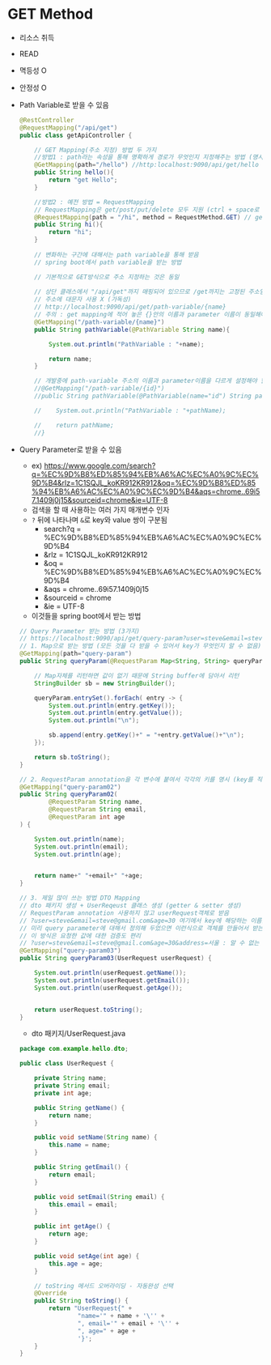 # GET Method

- 리소스 취득
- READ
- 멱등성 O
- 안정성 O
- Path Variable로 받을 수 있음
    ```java
    @RestController
    @RequestMapping("/api/get")
    public class getApiController {

        // GET Mapping(주소 지정) 방법 두 가지
        //방법1 : path라는 속성을 통해 명확하게 경로가 무엇인지 지정해주는 방법 (명시적으로 지정)
        @GetMapping(path="/hello") //http:localhost:9090/api/get/hello
        public String hello(){
            return "get Hello";
        }

        //방법2 : 예전 방법 = RequestMapping
        // RequestMapping은 get/post/put/delete 모두 지원 (ctrl + space로 메서드 속성에 GET 설정)
        @RequestMapping(path = "/hi", method = RequestMethod.GET) // get http://localhost:9090/api/get/hi
        public String hi(){
            return "hi";
        }
        
        // 변화하는 구간에 대해서는 path variable을 통해 받음
        // spring boot에서 path variable을 받는 방법

        // 기본적으로 GET방식으로 주소 지정하는 것은 동일
        
        // 상단 클래스에서 "/api/get"까지 매핑되어 있으므로 /get까지는 고정된 주소임
        // 주소에 대문자 사용 X (가독성)
        // http://localhost:9090/api/get/path-variable/{name}
        // 주의 : get mapping에 적어 놓은 {}안의 이름과 parameter 이름이 동일해야 함!!
        @GetMapping("/path-variable/{name}")
        public String pathVariable(@PathVariable String name){

            System.out.println("PathVariable : "+name);

            return name;
        }

        // 개발중에 path-variable 주소의 이름과 parameter이름을 다르게 설정해야 할 때
        //@GetMapping("/path-variable/{id}")
        //public String pathVariable(@PathVariable(name="id") String pathName){

        //    System.out.println("PathVariable : "+pathName);

        //    return pathName;
        //}
    ```

- Query Parameter로 받을 수 있음
    - ex) https://www.google.com/search?q=%EC%9D%B8%ED%85%94%EB%A6%AC%EC%A0%9C%EC%9D%B4&rlz=1C1SQJL_koKR912KR912&oq=%EC%9D%B8%ED%85%94%EB%A6%AC%EC%A0%9C%EC%9D%B4&aqs=chrome..69i57.1409j0j15&sourceid=chrome&ie=UTF-8
    - 검색을 할 때 사용하는 여러 가지 매개변수 인자
    - `?` 뒤에 나타나며 `&`로 key와 value 쌍이 구분됨
        - search?q = %EC%9D%B8%ED%85%94%EB%A6%AC%EC%A0%9C%EC%9D%B4
        - &rlz = 1C1SQJL_koKR912KR912
        - &oq = %EC%9D%B8%ED%85%94%EB%A6%AC%EC%A0%9C%EC%9D%B4
        - &aqs = chrome..69i57.1409j0j15
        - &sourceid = chrome
        - &ie = UTF-8
    - 이것들을 spring boot에서 받는 방법
    ```java
    // Query Parameter 받는 방법 (3가지)
    // https://localhost:9090/api/get/query-param?user=steve&email=steve@gmail.com&age=30
    // 1. Map으로 받는 방법 (모든 것을 다 받을 수 있어서 key가 무엇인지 알 수 없음)
    @GetMapping(path="query-param")
    public String queryParam(@RequestParam Map<String, String> queryParam){

        // Map자체를 리턴하면 값이 없기 때문에 String buffer에 담아서 리턴
        StringBuilder sb = new StringBuilder();

        queryParam.entrySet().forEach( entry -> {
            System.out.println(entry.getKey());
            System.out.println(entry.getValue());
            System.out.println("\n");

            sb.append(entry.getKey()+" = "+entry.getValue()+"\n");
        });

        return sb.toString();
    }
    
    // 2. RequestParam annotation을 각 변수에 붙여서 각각의 키를 명시 (key를 직접 지정) => 변수 늘어날수록 복잡(=> 'DTO 맵핑'으로 해결)
    @GetMapping("query-param02")
    public String queryParam02(
            @RequestParam String name,
            @RequestParam String email,
            @RequestParam int age
    ) {

        System.out.println(name);
        System.out.println(email);
        System.out.println(age);


        return name+" "+email+" "+age;
    }

    // 3. 제일 많이 쓰는 방법 DTO Mapping
    // dto 패키지 생성 + UserReqeust 클래스 생성 (getter & setter 생성)
    // RequestParam annotation 사용하지 않고 userRequest객체로 받음
    // ?user=steve&email=steve@gmail.com&age=30 여기에서 key에 해당하는 이름들을 해당 객체에서 변수들과 이름 매칭을 시켜줌
    // 미리 query parameter에 대해서 정의해 두었으면 이런식으로 객체를 만들어서 받는 형태로 사용하는 것이 가장 편리
    // 이 방식은 요청한 값에 대한 검증도 편리
    // ?user=steve&email=steve@gmail.com&age=30&address=서울 : 알 수 없는 값이 들어온 경우 해당 값(address)은 파싱이 되지 않고 누락됨
    @GetMapping("query-param03")
    public String queryParam03(UserRequest userRequest) {

        System.out.println(userRequest.getName());
        System.out.println(userRequest.getEmail());
        System.out.println(userRequest.getAge());


        return userRequest.toString();
    }
    ```
    - dto 패키지/UserRequest.java
    ```java
    package com.example.hello.dto;

    public class UserRequest {

        private String name;
        private String email;
        private int age;

        public String getName() {
            return name;
        }

        public void setName(String name) {
            this.name = name;
        }

        public String getEmail() {
            return email;
        }

        public void setEmail(String email) {
            this.email = email;
        }

        public int getAge() {
            return age;
        }

        public void setAge(int age) {
            this.age = age;
        }

        // toString 메서드 오버라이딩 - 자동완성 선택
        @Override
        public String toString() {
            return "UserRequest{" +
                    "name='" + name + '\'' +
                    ", email='" + email + '\'' +
                    ", age=" + age +
                    '}';
        }
    }
    ```